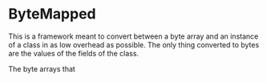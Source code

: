 # ByteMapped

This is a framework meant to convert between a byte array and an instance of a class in as low overhead as possible. The only thing converted to bytes are the values of the fields
of the class.

The byte arrays that 


